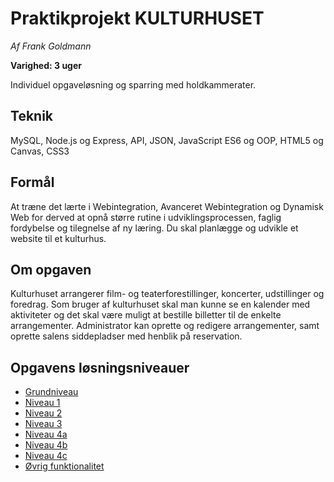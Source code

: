 # Praktikprojekt KULTURHUSET

_Af Frank Goldmann_

**Varighed: 3 uger**

Individuel opgaveløsning og sparring med holdkammerater.

## Teknik

MySQL, Node.js og Express, API, JSON, JavaScript ES6 og OOP, HTML5 og Canvas, CSS3

## Formål

At træne det lærte i Webintegration, Avanceret Webintegration og Dynamisk Web for derved at opnå større rutine i udviklingsprocessen, faglig fordybelse og tilegnelse af ny læring.
Du skal planlægge og udvikle et website til et kulturhus.

## Om opgaven
Kulturhuset arrangerer film- og teaterforestillinger, koncerter, udstillinger og foredrag.
Som bruger af kulturhuset skal man kunne se en kalender med aktiviteter og det skal være muligt at bestille billetter til de enkelte arrangementer.
Administrator kan oprette og redigere arrangementer, samt oprette salens siddepladser med henblik på reservation. 

## Opgavens løsningsniveauer

- [Grundniveau](grundniveau.md)
- [Niveau 1](niveau-1.md)
- [Niveau 2](niveau-2.md)
- [Niveau 3](niveau-3.md)
- [Niveau 4a](niveau-4a.md)
- [Niveau 4b](niveau-4b.md)
- [Niveau 4c](niveau-4c.md)
- [Øvrig funktionalitet](øvrigt.md)
